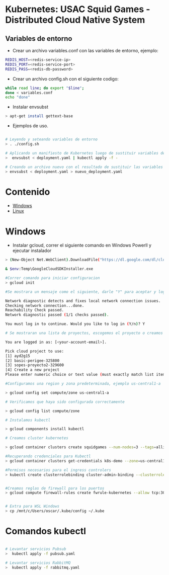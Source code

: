 # Kubernetes: USAC Squid Games - Distributed Cloud Native System


## Variables de entorno

-   Crear un archivo variables.conf con las variables de entorno, ejemplo:

```bash
REDIS_HOST=<redis-service-ip>
REDIS_PORT=<redis-service-port>
REDIS_PASS=<redis-db-password>
```

-   Crear un archivo config.sh con el siguiente codigo:

```bash
while read line; do export "$line";
done < variables.conf
echo "done"
```

- Instalar envsubst

```bash
> apt-get install gettext-base
```

- Ejemplos de uso.

```bash

# Leyendo y seteando variables de entorno
> . ./config.sh

# Aplicando un manifiesto de Kubernetes luego de sustituir variables de entorno
>  envsubst < deployment.yaml | kubectl apply -f -

# Creando un archivo nuevo con el resultado de sustituir las variables de entorno
> envsubst < deployment.yaml > nuevo_deployment.yaml
```

# Contenido
- [Windows](#windows) 
- [Linux](#linux)    

# Windows

 - Instalar gcloud, correr el siguiente comando en Windows Powerll y ejecutar instalador

 ```bash
> (New-Object Net.WebClient).DownloadFile("https://dl.google.com/dl/cloudsdk/channels/rapid/GoogleCloudSDKInstaller.exe", "$env:Temp\GoogleCloudSDKInstaller.exe")

& $env:Temp\GoogleCloudSDKInstaller.exe

#Correr comando para iniciar configuracion
> gcloud init

#Se mostrara un mensaje como el siguiente, darle "Y" para aceptar y loggearnos en gcp

Network diagnostic detects and fixes local network connection issues.
Checking network connection...done.
Reachability Check passed.
Network diagnostic passed (1/1 checks passed).

You must log in to continue. Would you like to log in (Y/n)? Y

# Se mostraran una lista de proyectos, escogemos el proyecto o creamos uno nuevo.

You are logged in as: [<your-account-email>].

Pick cloud project to use:
 [1] ayd2g15
 [2] basic-perigee-325800
 [3] sopes-proyecto2-329600
 [4] Create a new project
Please enter numeric choice or text value (must exactly match list item): 2

#Configuramos una region y zona predeterminada, ejemplo us-central1-a

> gcloud config set compute/zone us-central1-a

# Verificamos que haya sido configurada correctamente

> gcloud config list compute/zone

# Instalamos kubectl

> gcloud components install kubectl

# Creamos cluster kubernetes

> gcloud container clusters create squidgames --num-nodes=3 --tags=allin,allout --machine-type=n1-standard-2 --no-enable-network-policy

#Recuperando credenciales para Kubectl
> gcloud container clusters get-credentials k8s-demo --zone=us-central1-c

#Permisos necesarios para el ingress controlers
> kubectl create clusterrolebinding cluster-admin-binding --clusterrole cluster-admin --user $(gcloud config get-value account)  


#Creamos reglas de firewall para los puertos
> gcloud compute firewall-rules create fwrule-kubernetes --allow tcp:30000-32767 


# Extra para WSL Windows
> cp /mnt/c/Users/oscar/.kube/config ~/.kube

 ```


 # Comandos kubectl

 ```bash

# Levantar servicios Pubsub
>  kubectl apply -f pubsub.yaml

# Levantar servicios RabbitMQ
>  kubectl apply -f rabbitmq.yaml

 ```